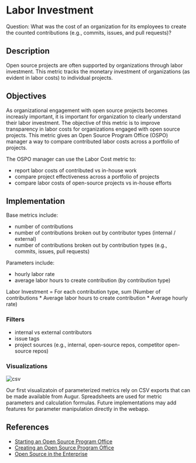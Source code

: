 # Labor Investment

Question: What was the cost of an organization for its employees to create the counted contributions (e.g., commits, issues, and pull requests)?

## Description

Open source projects are often supported by organizations through labor investment. This metric tracks the monetary investment of organizations (as evident in labor costs) to individual projects.

## Objectives 

As organizational engagement with open source projects becomes increasly important, it is important for organization to clearly understand their labor investment. The objective of this metric is to improve transparency in labor costs for organizations engaged with open source projects. This metric gives an Open Source Program Office (OSPO) manager a way to compare
contributed labor costs across a portfolio of projects.  

The OSPO manager can use the Labor Cost metric to:

* report labor costs of contributed vs in-house work
* compare project effectiveness across a portfolio of projects
* compare labor costs of open-source projects vs in-house efforts

## Implementation

Base metrics include:

- number of contributions
- number of contributions broken out by contributor types (internal / external)
- number of contributions broken out by contribution types (e.g., commits, issues, pull requests)

Parameters include:

- hourly labor rate
- average labor hours to create contribution (by contribution type)

Labor Investment = For each contribution type, sum (Number of contributions * Average labor hours to create contribution * Average hourly rate)

### Filters

* internal vs external contributors
* issue tags
* project sources (e.g., internal, open-source repos, competitor open-source repos)

### Visualizations

![csv](https://github.com/chaoss/wg-value/blob/master/focus-areas/labor-investment/Csv.png)

Our first visualizatoin of parameterized metrics rely on CSV exports that can be made available from Augur. Spreadsheets are used for metric parameters and calculation formulas.  Future implementations may add features for parameter manipulation directly in the webapp.


## References

- [Starting an Open Source Program Office][l1]
- [Creating an Open Source Program Office][l2]
- [Open Source in the Enterprise][l3]

[l1]: https://www.slideshare.net/caniszczyk/starting-an-open-source-program-office-ospo

[l2]: https://events19.linuxfoundation.org/wp-content/uploads/2018/07/OSLS_2019-untold-story-of-OSPO.pdf

[l3]: https://d1.awsstatic.com/Open%20Source/enterprise-oss-book.pdf
